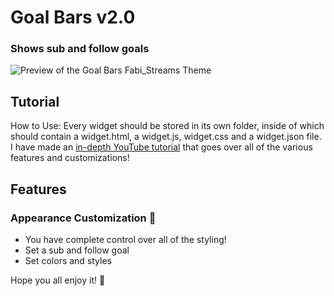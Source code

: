 # Goal Bars v2.0
### Shows sub and follow goals

![Preview of the Goal Bars Fabi_Streams Theme](https://i.imgur.com/pvMduxm.png)

## Tutorial

How to Use: Every widget should be stored in its own folder, inside of which should contain a widget.html, a widget.js, widget.css and a widget.json file.
I have made an [in-depth YouTube tutorial](https://www.youtube.com/watch?v=wWexB_7ZvEA) that goes over all of the various features and customizations!

## Features
### Appearance Customization 🎨
- You have complete control over all of the styling!
- Set a sub and follow goal
- Set colors and styles

Hope you all enjoy it! 💖
